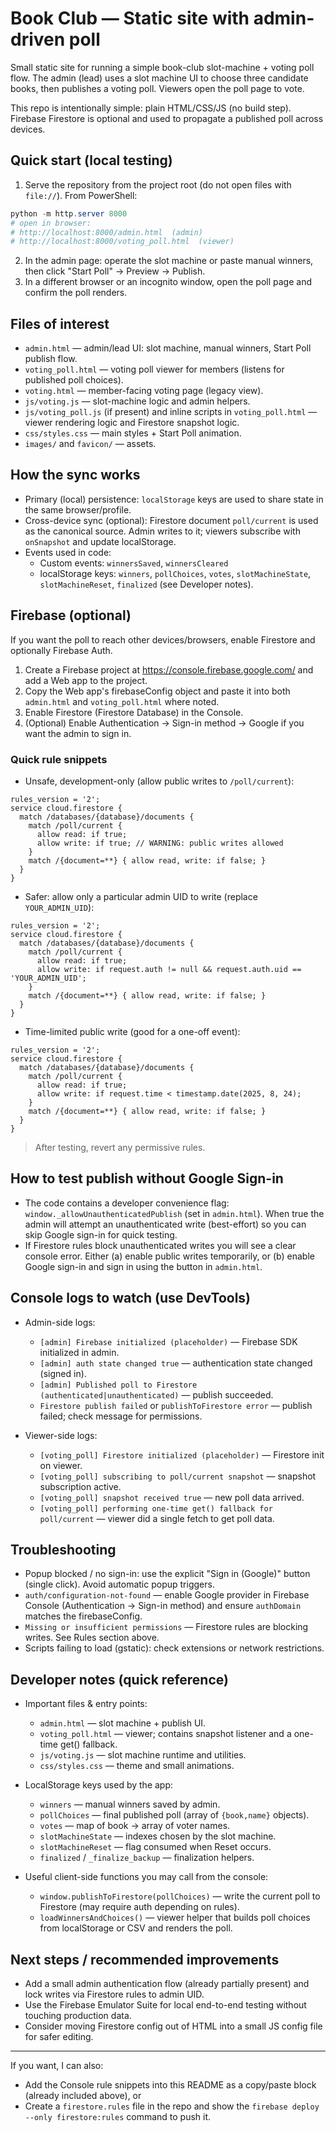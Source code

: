 # Book Club — Static site with admin-driven poll

Small static site for running a simple book-club slot-machine + voting poll flow.
The admin (lead) uses a slot machine UI to choose three candidate books, then publishes a voting poll. Viewers open the poll page to vote.

This repo is intentionally simple: plain HTML/CSS/JS (no build step). Firebase Firestore is optional and used to propagate a published poll across devices.

## Quick start (local testing)
1. Serve the repository from the project root (do not open files with `file://`). From PowerShell:

```powershell
python -m http.server 8000
# open in browser:
# http://localhost:8000/admin.html  (admin)
# http://localhost:8000/voting_poll.html  (viewer)
```

2. In the admin page: operate the slot machine or paste manual winners, then click "Start Poll" → Preview → Publish.
3. In a different browser or an incognito window, open the poll page and confirm the poll renders.

## Files of interest
- `admin.html` — admin/lead UI: slot machine, manual winners, Start Poll publish flow.
- `voting_poll.html` — voting poll viewer for members (listens for published poll choices).
- `voting.html` — member-facing voting page (legacy view).
- `js/voting.js` — slot-machine logic and admin helpers.
- `js/voting_poll.js` (if present) and inline scripts in `voting_poll.html` — viewer rendering logic and Firestore snapshot logic.
- `css/styles.css` — main styles + Start Poll animation.
- `images/` and `favicon/` — assets.

## How the sync works
- Primary (local) persistence: `localStorage` keys are used to share state in the same browser/profile.
- Cross-device sync (optional): Firestore document `poll/current` is used as the canonical source. Admin writes to it; viewers subscribe with `onSnapshot` and update localStorage.
- Events used in code:
  - Custom events: `winnersSaved`, `winnersCleared`
  - localStorage keys: `winners`, `pollChoices`, `votes`, `slotMachineState`, `slotMachineReset`, `finalized` (see Developer notes).

## Firebase (optional)
If you want the poll to reach other devices/browsers, enable Firestore and optionally Firebase Auth.

1. Create a Firebase project at https://console.firebase.google.com/ and add a Web app to the project.
2. Copy the Web app's firebaseConfig object and paste it into both `admin.html` and `voting_poll.html` where noted.
3. Enable Firestore (Firestore Database) in the Console.
4. (Optional) Enable Authentication → Sign-in method → Google if you want the admin to sign in.

### Quick rule snippets
- Unsafe, development-only (allow public writes to `/poll/current`):

```rules
rules_version = '2';
service cloud.firestore {
  match /databases/{database}/documents {
    match /poll/current {
      allow read: if true;
      allow write: if true; // WARNING: public writes allowed
    }
    match /{document=**} { allow read, write: if false; }
  }
}
```

- Safer: allow only a particular admin UID to write (replace `YOUR_ADMIN_UID`):

```rules
rules_version = '2';
service cloud.firestore {
  match /databases/{database}/documents {
    match /poll/current {
      allow read: if true;
      allow write: if request.auth != null && request.auth.uid == 'YOUR_ADMIN_UID';
    }
    match /{document=**} { allow read, write: if false; }
  }
}
```

- Time-limited public write (good for a one-off event):

```rules
rules_version = '2';
service cloud.firestore {
  match /databases/{database}/documents {
    match /poll/current {
      allow read: if true;
      allow write: if request.time < timestamp.date(2025, 8, 24);
    }
    match /{document=**} { allow read, write: if false; }
  }
}
```

> After testing, revert any permissive rules.

## How to test publish without Google Sign-in
- The code contains a developer convenience flag: `window._allowUnauthenticatedPublish` (set in `admin.html`). When true the admin will attempt an unauthenticated write (best-effort) so you can skip Google sign-in for quick testing.
- If Firestore rules block unauthenticated writes you will see a clear console error. Either (a) enable public writes temporarily, or (b) enable Google sign-in and sign in using the button in `admin.html`.

## Console logs to watch (use DevTools)
- Admin-side logs:
  - `[admin] Firebase initialized (placeholder)` — Firebase SDK initialized in admin.
  - `[admin] auth state changed true` — authentication state changed (signed in).
  - `[admin] Published poll to Firestore (authenticated|unauthenticated)` — publish succeeded.
  - `Firestore publish failed` or `publishToFirestore error` — publish failed; check message for permissions.

- Viewer-side logs:
  - `[voting_poll] Firestore initialized (placeholder)` — Firestore init on viewer.
  - `[voting_poll] subscribing to poll/current snapshot` — snapshot subscription active.
  - `[voting_poll] snapshot received true` — new poll data arrived.
  - `[voting_poll] performing one-time get() fallback for poll/current` — viewer did a single fetch to get poll data.

## Troubleshooting
- Popup blocked / no sign-in: use the explicit "Sign in (Google)" button (single click). Avoid automatic popup triggers.
- `auth/configuration-not-found` — enable Google provider in Firebase Console (Authentication → Sign-in method) and ensure `authDomain` matches the firebaseConfig.
- `Missing or insufficient permissions` — Firestore rules are blocking writes. See Rules section above.
- Scripts failing to load (gstatic): check extensions or network restrictions.

## Developer notes (quick reference)
- Important files & entry points:
  - `admin.html` — slot machine + publish UI.
  - `voting_poll.html` — viewer; contains snapshot listener and a one-time get() fallback.
  - `js/voting.js` — slot machine runtime and utilities.
  - `css/styles.css` — theme and small animations.

- LocalStorage keys used by the app:
  - `winners` — manual winners saved by admin.
  - `pollChoices` — final published poll (array of `{book,name}` objects).
  - `votes` — map of book -> array of voter names.
  - `slotMachineState` — indexes chosen by the slot machine.
  - `slotMachineReset` — flag consumed when Reset occurs.
  - `finalized` / `_finalize_backup` — finalization helpers.

- Useful client-side functions you may call from the console:
  - `window.publishToFirestore(pollChoices)` — write the current poll to Firestore (may require auth depending on rules).
  - `loadWinnersAndChoices()` — viewer helper that builds poll choices from localStorage or CSV and renders the poll.

## Next steps / recommended improvements
- Add a small admin authentication flow (already partially present) and lock writes via Firestore rules to admin UID.
- Use the Firebase Emulator Suite for local end-to-end testing without touching production data.
- Consider moving Firestore config out of HTML into a small JS config file for safer editing.

---

If you want, I can also:
- Add the Console rule snippets into this README as a copy/paste block (already included above), or
- Create a `firestore.rules` file in the repo and show the `firebase deploy --only firestore:rules` command to push it.